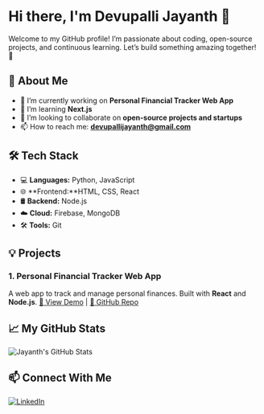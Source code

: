 # Hi there, I'm Devupalli Jayanth 👋

Welcome to my GitHub profile! I’m passionate about coding, open-source projects, and continuous learning. Let’s build something amazing together! 🚀

## 🚀 About Me
- 🔭 I’m currently working on **Personal Financial Tracker Web App**
- 🌱 I’m learning **Next.js**
- 👯 I’m looking to collaborate on **open-source projects and startups**
- 📫 How to reach me: **devupallijayanth@gmail.com**

## 🛠 Tech Stack
- 💻 **Languages:** Python, JavaScript
- 🌐 **Frontend:**HTML, CSS, React 
- 🛢️ **Backend:** Node.js
- ☁️ **Cloud:** Firebase, MongoDB
- 🛠️ **Tools:** Git

## 💡 Projects
### 1. Personal Financial Tracker Web App
A web app to track and manage personal finances. Built with **React** and **Node.js**.
[🔗 View Demo](http://budgetboss-flame.vercel.app/) | [📁 GitHub Repo](https://github.com/JayanthDevupalli/budgetboss)


## 📈 My GitHub Stats
![Jayanth's GitHub Stats](https://github-readme-stats.vercel.app/api?username=JayanthDevupalli&show_icons=true&theme=radical)

## 📫 Connect With Me
[![LinkedIn](https://img.shields.io/badge/-LinkedIn-blue?style=flat-square&logo=LinkedIn)](https://www.linkedin.com/in/devupalli-jayanth-37b22b257/)
